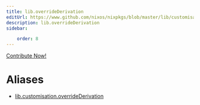 ```yaml
---
title: lib.overrideDerivation
editUrl: https://www.github.com/nixos/nixpkgs/blob/master/lib/customisation.nix#L40C24
description: lib.overrideDerivation
sidebar:

    order: 8
---
```


<a href="https://www.github.com/nixos/nixpkgs/blob/master/lib/customisation.nix#L40C24">Contribute Now!</a>


# Aliases

- [lib.customisation.overrideDerivation](/reference/libcustomisation.overrideDerivation)


